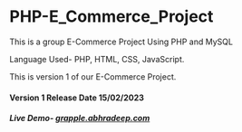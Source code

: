 # PHP-E_Commerce_Project 
This is a group E-Commerce Project  Using PHP and MySQL

Language Used- PHP, HTML, CSS, JavaScript.

This is version 1 of our E-Commerce Project.

 <h4>Version 1 Release Date 15/02/2023</h4>
 
<h5>Live Demo- <a href = "https://grapple.abhradeep.com/">grapple.abhradeep.com</a></h5>

